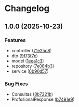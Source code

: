 # Changelog

## 1.0.0 (2025-10-23)


### Features

* controller ([71e25c8](https://github.com/lucaslimb/checkpoint4/commit/71e25c880ef7494a28959bea2ee39c43154d54bb))
* dto ([9f73f7e](https://github.com/lucaslimb/checkpoint4/commit/9f73f7e4c34aa270c3beb249be49cf9d502497a4))
* model ([1eea1c3](https://github.com/lucaslimb/checkpoint4/commit/1eea1c3492a0fe052a0744aff7d79c3723d638e0))
* repository ([7e084b3](https://github.com/lucaslimb/checkpoint4/commit/7e084b3b88c6966e77e7b73f99106c6ae4c8b952))
* service ([0b90d57](https://github.com/lucaslimb/checkpoint4/commit/0b90d5763f895924bff27ee78b3e049490442a44))


### Bug Fixes

* Consultas ([8b7221b](https://github.com/lucaslimb/checkpoint4/commit/8b7221bb423308f4dcf299e3164ef3be7a5945dc))
* ProfssionalResponse ([b7491e9](https://github.com/lucaslimb/checkpoint4/commit/b7491e90b1adcb6b272dc36e0b85dfd26106a3e0))

